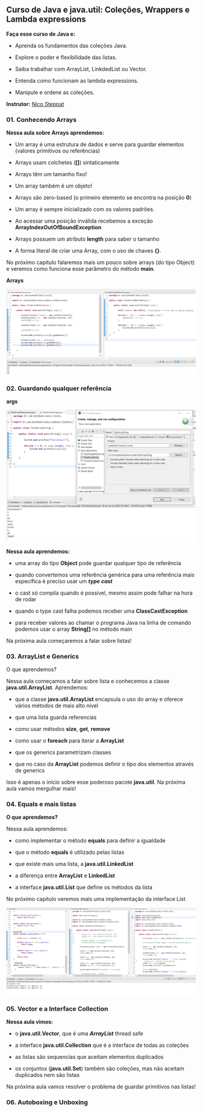 ## Curso de Java e java.util: Coleções, Wrappers e Lambda expressions

**Faça esse curso de Java e:**

- Aprenda os fundamentos das coleções Java.

- Explore o poder e flexibilidade das listas.

- Saiba trabalhar com ArrayList, LinkdedList ou Vector.

- Entenda como funcionam as lambda expressions.

- Manipule e ordene as coleções.

**Instrutor:**
[Nico Steppat](https://github.com/steppat)

### 01. Conhecendo Arrays

**Nessa aula sobre Arrays aprendemos:**

- Um array é uma estrutura de dados e serve para guardar elementos (valores primitivos ou referências)

- Arrays usam colchetes (**[]**) sintaticamente

- Arrays têm um tamanho fixo!

- Um array também é um objeto!

- Arrays são zero-based (o primeiro elemento se encontra na posição **0**)

- Um array é sempre inicializado com os valores padrões.

- Ao acessar uma posição inválida recebemos a exceção **ArrayIndexOutOfBoundException**

- Arrays possuem um atributo **length** para saber o tamanho

- A forma literal de criar uma Array, com o uso de chaves **{}**.

No próximo capítulo falaremos mais um pouco sobre arrays (do tipo Object) e veremos como funciona esse parâmetro do método **main**.

**Arrays**

![Arrays](./imgs/prints/Arrays.png)

### 02. Guardando qualquer referência

**args**

![args](./imgs/prints/args.png)

**Nessa aula aprendemos:**

- uma array do tipo **Object** pode guardar qualquer tipo de referência

- quando convertemos uma referência genérica para uma referência mais específica é preciso usar um ***type cast***

- o cast só compila quando é possível, mesmo assim pode falhar na hora de rodar

- quando o type cast falha podemos receber uma **ClassCastException**

- para receber valores ao chamar o programa Java na linha de comando podemos usar o array **String[]** no método main

Na próxima aula começaremos a falar sobre listas! 

### 03. ArrayList e Generics

O que aprendemos?

Nessa aula começamos a falar sobre lista e conhecemos a classe **java.util.ArrayList**. Aprendemos:

- que a classe **java.util.ArrayList** encapsula o uso do array e oferece vários métodos de mais alto nível

- que uma lista guarda referencias

- como usar métodos **size**, **get**, **remove**

- como usar o **foreach** para iterar a **ArrayList**

- que os generics parametrizam classes

- que no caso da **ArrayList** podemos definir o tipo dos elementos através de generics

Isso é apenas o início sobre esse poderoso pacote **java.util**. Na próxima aula vamos mergulhar mais!

### 04. Equals e mais listas

**O que aprendemos?**

Nessa aula aprendemos:

- como implementar o método **equals** para definir a igualdade

- que o método **equals** é utilizado pelas listas

- que existe mais uma lista, a **java.util.LinkedList**

- a diferença entre **ArrayList** e **LinkedList**

- a interface **java.util.List** que define os métodos da lista

No próximo capítulo veremos mais uma implementação da interface List

![Equals e mais Listas](./imgs/prints/EqualsEListas.png)

### 05. Vector e a Interface Collection

**Nessa aula vimos:**

- o **java.util.Vector**, que é uma ***ArrayList*** thread safe

- a interface **java.util.Collection** que é a interface de todas as coleções

- as listas são sequencias que aceitam elementos duplicados

- os conjuntos (**java.util.Set**) também são coleções, mas não aceitam duplicados nem são listas

Na próxima aula vamos resolver o problema de guardar primitivos nas listas!

### 06. Autoboxing e Unboxing 

